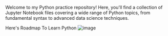Welcome to my Python practice repository! Here, you'll find a collection of Jupyter Notebook files covering a wide range of Python topics, from fundamental syntax to advanced data science techniques. 

Here's Roadmap To Learn Python
![image](https://github.com/Karan-Naik-08/Python/assets/108292689/08638762-285e-4b1b-8f9f-412760cd257a)
